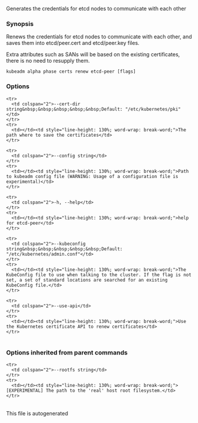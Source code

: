 
Generates the credentials for etcd nodes to communicate with each other

### Synopsis


Renews the credentials for etcd nodes to communicate with each other, and saves them into etcd/peer.cert and etcd/peer.key files. 

Extra attributes such as SANs will be based on the existing certificates, there is no need to resupply them.

```
kubeadm alpha phase certs renew etcd-peer [flags]
```

### Options

<table style="width: 100%; table-layout: fixed;">
  <colgroup>
    <col span="1" style="width: 10px;" />
    <col span="1" />
  </colgroup>
  <tbody>

    <tr>
      <td colspan="2">--cert-dir string&nbsp;&nbsp;&nbsp;&nbsp;&nbsp;Default: "/etc/kubernetes/pki"</td>
    </tr>
    <tr>
      <td></td><td style="line-height: 130%; word-wrap: break-word;">The path where to save the certificates</td>
    </tr>

    <tr>
      <td colspan="2">--config string</td>
    </tr>
    <tr>
      <td></td><td style="line-height: 130%; word-wrap: break-word;">Path to kubeadm config file (WARNING: Usage of a configuration file is experimental)</td>
    </tr>

    <tr>
      <td colspan="2">-h, --help</td>
    </tr>
    <tr>
      <td></td><td style="line-height: 130%; word-wrap: break-word;">help for etcd-peer</td>
    </tr>

    <tr>
      <td colspan="2">--kubeconfig string&nbsp;&nbsp;&nbsp;&nbsp;&nbsp;Default: "/etc/kubernetes/admin.conf"</td>
    </tr>
    <tr>
      <td></td><td style="line-height: 130%; word-wrap: break-word;">The KubeConfig file to use when talking to the cluster. If the flag is not set, a set of standard locations are searched for an existing KubeConfig file.</td>
    </tr>

    <tr>
      <td colspan="2">--use-api</td>
    </tr>
    <tr>
      <td></td><td style="line-height: 130%; word-wrap: break-word;">Use the Kubernetes certificate API to renew certificates</td>
    </tr>

  </tbody>
</table>



### Options inherited from parent commands

<table style="width: 100%; table-layout: fixed;">
  <colgroup>
    <col span="1" style="width: 10px;" />
    <col span="1" />
  </colgroup>
  <tbody>

    <tr>
      <td colspan="2">--rootfs string</td>
    </tr>
    <tr>
      <td></td><td style="line-height: 130%; word-wrap: break-word;">[EXPERIMENTAL] The path to the 'real' host root filesystem.</td>
    </tr>

  </tbody>
</table>


This file is autogenerated
